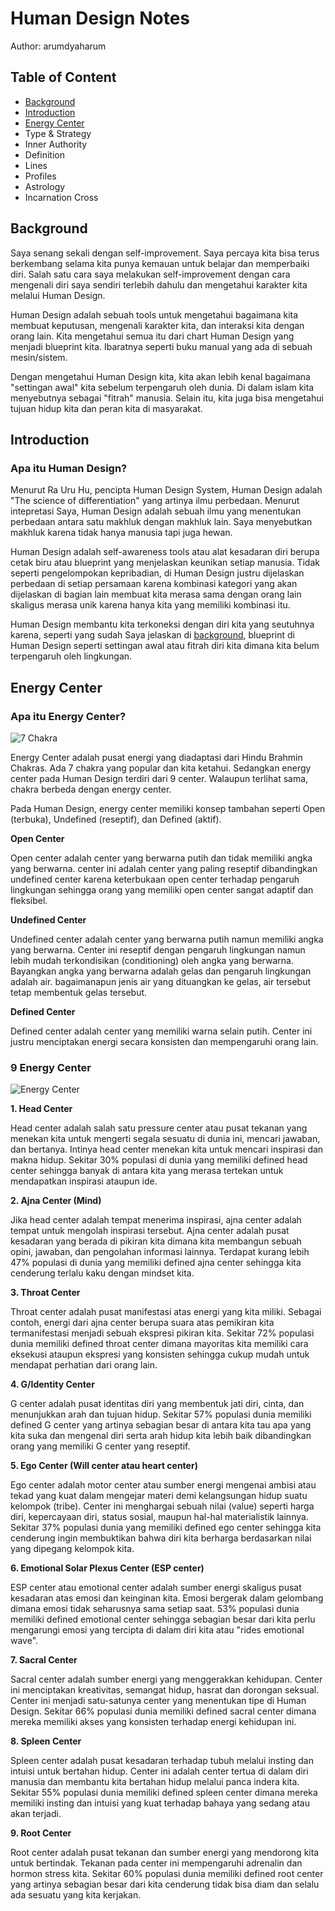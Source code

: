 # Human Design Notes

Author: arumdyaharum

## Table of Content

- [Background](#background)
- [Introduction](#introduction)
- [Energy Center](#energy-center)
- Type & Strategy
- Inner Authority
- Definition
- Lines
- Profiles
- Astrology
- Incarnation Cross

## Background

Saya senang sekali dengan self-improvement. Saya percaya kita bisa terus berkembang selama kita punya kemauan untuk belajar dan memperbaiki diri. Salah satu cara saya melakukan self-improvement dengan cara mengenali diri saya sendiri terlebih dahulu dan mengetahui karakter kita melalui Human Design.

Human Design adalah sebuah tools untuk mengetahui bagaimana kita membuat keputusan, mengenali karakter kita, dan interaksi kita dengan orang lain. Kita mengetahui semua itu dari chart Human Design yang menjadi blueprint kita. Ibaratnya seperti buku manual yang ada di sebuah mesin/sistem.

Dengan mengetahui Human Design kita, kita akan lebih kenal bagaimana "settingan awal" kita sebelum terpengaruh oleh dunia. Di dalam islam kita menyebutnya sebagai "fitrah" manusia. Selain itu, kita juga bisa mengetahui tujuan hidup kita dan peran kita di masyarakat.

## Introduction

### Apa itu Human Design?

Menurut Ra Uru Hu, pencipta Human Design System, Human Design adalah "The science of differentiation" yang artinya ilmu perbedaan. Menurut intepretasi Saya, Human Design adalah sebuah ilmu yang menentukan perbedaan antara satu makhluk dengan makhluk lain. Saya menyebutkan makhluk karena tidak hanya manusia tapi juga hewan.

Human Design adalah self-awareness tools atau alat kesadaran diri berupa cetak biru atau blueprint yang menjelaskan keunikan setiap manusia. Tidak seperti pengelompokan kepribadian, di Human Design justru dijelaskan perbedaan di setiap persamaan karena kombinasi kategori yang akan dijelaskan di bagian lain membuat kita merasa sama dengan orang lain skaligus merasa unik karena hanya kita yang memiliki kombinasi itu.

Human Design membantu kita terkoneksi dengan diri kita yang seutuhnya karena, seperti yang sudah Saya jelaskan di [background](#background), blueprint di Human Design seperti settingan awal atau fitrah diri kita dimana kita belum terpengaruh oleh lingkungan.

## Energy Center

### Apa itu Energy Center?

![7 Chakra](https://st3.depositphotos.com/3772239/14645/v/1600/depositphotos_146451403-stock-illustration-chakras-system-of-human-body.jpg)

Energy Center adalah pusat energi yang diadaptasi dari Hindu Brahmin Chakras. Ada 7 chakra yang popular dan kita ketahui. Sedangkan energy center pada Human Design terdiri dari 9 center. Walaupun terlihat sama, chakra berbeda dengan energy center.

Pada Human Design, energy center memiliki konsep tambahan seperti Open (terbuka), Undefined (reseptif), dan Defined (aktif).

**Open Center**

Open center adalah center yang berwarna putih dan tidak memiliki angka yang berwarna. center ini adalah center yang paling reseptif dibandingkan undefined center karena keterbukaan open center terhadap pengaruh lingkungan sehingga orang yang memiliki open center sangat adaptif dan fleksibel.

**Undefined Center**

Undefined center adalah center yang berwarna putih namun memiliki angka yang berwarna. Center ini reseptif dengan pengaruh lingkungan namun lebih mudah terkondisikan (conditioning) oleh angka yang berwarna. Bayangkan angka yang berwarna adalah gelas dan pengaruh lingkungan adalah air. bagaimanapun jenis air yang dituangkan ke gelas, air tersebut tetap membentuk gelas tersebut.

**Defined Center**

Defined center adalah center yang memiliki warna selain putih. Center ini justru menciptakan energi secara konsisten dan mempengaruhi orang lain.

### 9 Energy Center

![Energy Center](https://images.squarespace-cdn.com/content/v1/5a908bea1aef1d83b3152e4f/1587637935956-IT6VEUOH6RQ53QXI8GUH/centers2.png)

**1. Head Center**

Head center adalah salah satu pressure center atau pusat tekanan yang menekan kita untuk mengerti segala sesuatu di dunia ini, mencari jawaban, dan bertanya. Intinya head center menekan kita untuk mencari inspirasi dan makna hidup. Sekitar 30% populasi di dunia yang memiliki defined head center sehingga banyak di antara kita yang merasa tertekan untuk mendapatkan inspirasi ataupun ide.

**2. Ajna Center (Mind)**

Jika head center adalah tempat menerima inspirasi, ajna center adalah tempat untuk mengolah inspirasi tersebut. Ajna center adalah pusat kesadaran yang berada di pikiran kita dimana kita membangun sebuah opini, jawaban, dan pengolahan informasi lainnya. Terdapat kurang lebih 47% populasi di dunia yang memiliki defined ajna center sehingga kita cenderung terlalu kaku dengan mindset kita.

**3. Throat Center**

Throat center adalah pusat manifestasi atas energi yang kita miliki. Sebagai contoh, energi dari ajna center berupa suara atas pemikiran kita termanifestasi menjadi sebuah ekspresi pikiran kita. Sekitar 72% populasi dunia memiliki defined throat center dimana mayoritas kita memiliki cara eksekusi ataupun ekspresi yang konsisten sehingga cukup mudah untuk mendapat perhatian dari orang lain.

**4. G/Identity Center**

G center adalah pusat identitas diri yang membentuk jati diri, cinta, dan menunjukkan arah dan tujuan hidup. Sekitar 57% populasi dunia memiliki defined G center yang artinya sebagian besar di antara kita tau apa yang kita suka dan mengenal diri serta arah hidup kita lebih baik dibandingkan orang yang memiliki G center yang reseptif.

**5. Ego Center (Will center atau heart center)**

Ego center adalah motor center atau sumber energi mengenai ambisi atau tekad yang kuat dalam mengejar materi demi kelangsungan hidup suatu kelompok (tribe). Center ini menghargai sebuah nilai (value) seperti harga diri, kepercayaan diri, status sosial, maupun hal-hal materialistik lainnya. Sekitar 37% populasi dunia yang memiliki defined ego center sehingga kita cenderung ingin membuktikan bahwa diri kita berharga berdasarkan nilai yang dipegang kelompok kita.

**6. Emotional Solar Plexus Center (ESP center)**

ESP center atau emotional center adalah sumber energi skaligus pusat kesadaran atas emosi dan keinginan kita. Emosi bergerak dalam gelombang dimana emosi tidak seharusnya sama setiap saat. 53% populasi dunia memiliki defined emotional center sehingga sebagian besar dari kita perlu mengarungi emosi yang tercipta di dalam diri kita atau "rides emotional wave".

**7. Sacral Center**

Sacral center adalah sumber energi yang menggerakkan kehidupan. Center ini menciptakan kreativitas, semangat hidup, hasrat dan dorongan seksual. Center ini menjadi satu-satunya center yang menentukan tipe di Human Design. Sekitar 66% populasi dunia memiliki defined sacral center dimana mereka memiliki akses yang konsisten terhadap energi kehidupan ini.

**8. Spleen Center**

Spleen center adalah pusat kesadaran terhadap tubuh melalui insting dan intuisi untuk bertahan hidup. Center ini adalah center tertua di dalam diri manusia dan membantu kita bertahan hidup melalui panca indera kita. Sekitar 55% populasi dunia memiliki defined spleen center dimana mereka memiliki insting dan intuisi yang kuat terhadap bahaya yang sedang atau akan terjadi.

**9. Root Center**

Root center adalah pusat tekanan dan sumber energi yang mendorong kita untuk bertindak. Tekanan pada center ini mempengaruhi adrenalin dan hormon stress kita. Sekitar 60% populasi dunia memiliki defined root center yang artinya sebagian besar dari kita cenderung tidak bisa diam dan selalu ada sesuatu yang kita kerjakan.
